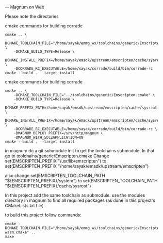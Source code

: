 -- Magnum on Web

Please note the directories

cmake commands for building corrade 

```
cmake .. \
    -DCMAKE_TOOLCHAIN_FILE="/home/sayak/emmg_ws/toolchains/generic/Emscripten.cmake" \
    -DCMAKE_BUILD_TYPE=Release \
    -DCMAKE_INSTALL_PREFIX=/home/sayak/emsdk/upstream/emscripten/cache/sysroot \
    -DCORRADE_RC_EXECUTABLE=/home/sayak/corrade/build/bin/corrade-rc
cmake --build . --target install
```
cmake commands for building corrade 
```
cmake .. \
    -DCMAKE_TOOLCHAIN_FILE="../toolchains/generic/Emscripten.cmake" \
    -DCMAKE_BUILD_TYPE=Release \
    -DCMAKE_PREFIX_PATH=/home/sayak/emsdk/upstream/emscripten/cache/sysroot \
    -DCMAKE_INSTALL_PREFIX=/home/sayak/emsdk/upstream/emscripten/cache/sysroot \
    -DCORRADE_RC_EXECUTABLE=/home/sayak/corrade/build/bin/corrade-rc \
    -DMAGNUM_DEPLOY_PREFIX=/srv/http/magnum \
    -DMAGNUM_WITH_SDL2APPLICATION=ON
cmake --build . --target install
```

in magnum do a git submodule init to get the toolchains submodule. In that go to toolchains/generic/Emscripten.cmake
Change set(EMSCRIPTEN_PREFIX "/usr/lib/emscripten")  to  set(EMSCRIPTEN_PREFIX "/home/sayak/emsdk/upstream/emscripten")

also 
change set(EMSCRIPTEN_TOOLCHAIN_PATH "${EMSCRIPTEN_PREFIX}/system")  to  set(EMSCRIPTEN_TOOLCHAIN_PATH "${EMSCRIPTEN_PREFIX}/cache/sysroot")

In this project add the same toolchain as submodule. use the modules directory in magnum to find all required packages (as done in this project's CMakeLists.txt file) 

to build this project follow commands:

```
cmake -DCMAKE_TOOLCHAIN_FILE="/home/sayak/emmg_ws/toolchains/generic/Emscripten-wasm.cmake" ..
make
```